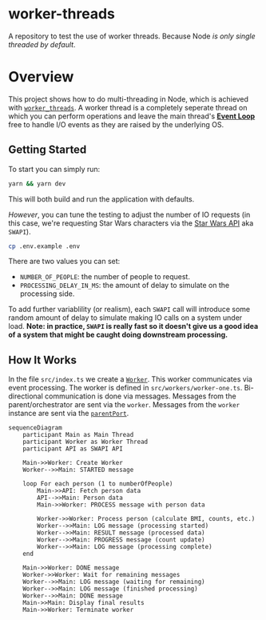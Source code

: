 # worker-threads
A repository to test the use of worker threads.  Because Node _is only single threaded by default_.

# Overview
This project shows how to do multi-threading in Node, which is achieved with [`worker_threads`](https://nodejs.org/api/worker_threads.html).  A worker thread is a completely seperate thread on which you can perform operations and leave the main thread's __[Event Loop](https://nodejs.org/en/learn/asynchronous-work/event-loop-timers-and-nexttick)__ free to handle I/O events as they are raised by the underlying OS.

## Getting Started
To start you can simply run:
```sh
yarn && yarn dev
```

This will both build and run the application with defaults.

_However_, you can tune the testing to adjust the number of IO requests (in this case,
we're requesting Star Wars characters via the [Star Wars API](https://swapi.dev/) aka `SWAPI`).

```sh
cp .env.example .env
```

There are two values you can set:
* `NUMBER_OF_PEOPLE`: the number of people to request.
* `PROCESSING_DELAY_IN_MS`: the amount of delay to simulate on the processing side.

To add further variablility (or realism), each `SWAPI` call will introduce some random amount of delay to simulate making IO calls on a system under load.  __Note: in practice, `SWAPI` is really fast so it doesn't give us a good idea of a system that might be caught doing downstream processing.__

## How It Works

In the file `src/index.ts` we create a [`Worker`](https://nodejs.org/api/worker_threads.html#worker-threads).  This worker communicates via event processing.  The worker is defined in `src/workers/worker-one.ts`.  Bi-directional communication is done via messages.  Messages from the parent/orchestrator are sent via the `worker`.  Messages from the `worker` instance are sent via the [`parentPort`](https://nodejs.org/api/worker_threads.html#workerparentport).

```mermaid
sequenceDiagram
    participant Main as Main Thread
    participant Worker as Worker Thread
    participant API as SWAPI API

    Main->>Worker: Create Worker
    Worker-->>Main: STARTED message
    
    loop For each person (1 to numberOfPeople)
        Main->>API: Fetch person data
        API-->>Main: Person data
        Main->>Worker: PROCESS message with person data
        
        Worker->>Worker: Process person (calculate BMI, counts, etc.)
        Worker-->>Main: LOG message (processing started)
        Worker-->>Main: RESULT message (processed data)
        Worker-->>Main: PROGRESS message (count update)
        Worker-->>Main: LOG message (processing complete)
    end
    
    Main->>Worker: DONE message
    Worker->>Worker: Wait for remaining messages
    Worker-->>Main: LOG message (waiting for remaining)
    Worker-->>Main: LOG message (finished processing)
    Worker-->>Main: DONE message
    Main->>Main: Display final results
    Main->>Worker: Terminate worker
```